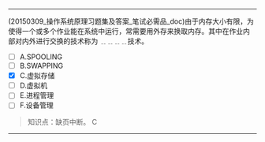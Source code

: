 ---
(20150309_操作系统原理习题集及答案_笔试必需品_doc)由于内存大小有限，为使得一个或多个作业能在系统中运行，常需要用外存来换取内存。其中在作业内
部对内外进行交换的技术称为 ﹎﹎﹎﹎技术。
- [ ] A.SPOOLING 
- [ ] B.SWAPPING 
- [x] C.虚拟存储 
- [ ] D.虚拟机 
- [ ] E.进程管理 
- [ ] F.设备管理

> 知识点：缺页中断。
> C

---